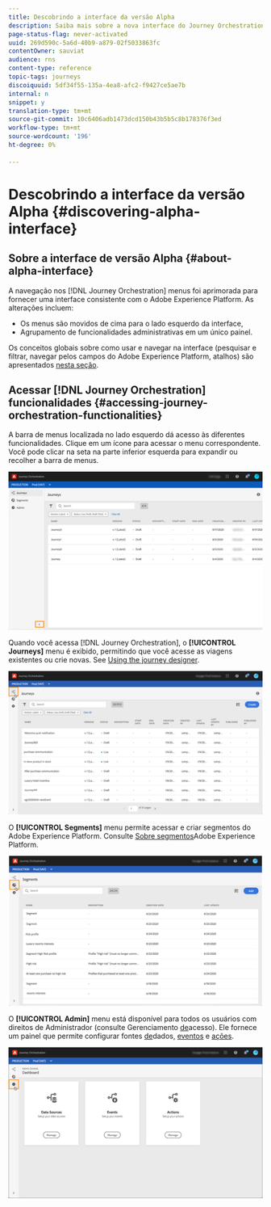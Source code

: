 ```yaml
---
title: Descobrindo a interface da versão Alpha
description: Saiba mais sobre a nova interface do Journey Orchestration.
page-status-flag: never-activated
uuid: 269d590c-5a6d-40b9-a879-02f5033863fc
contentOwner: sauviat
audience: rns
content-type: reference
topic-tags: journeys
discoiquuid: 5df34f55-135a-4ea8-afc2-f9427ce5ae7b
internal: n
snippet: y
translation-type: tm+mt
source-git-commit: 10c6406adb1473dcd150b43b5b5c8b178376f3ed
workflow-type: tm+mt
source-wordcount: '196'
ht-degree: 0%

---
```



# Descobrindo a interface da versão Alpha {#discovering-alpha-interface}

## Sobre a interface de versão Alpha {#about-alpha-interface}

A navegação nos [!DNL Journey Orchestration] menus foi aprimorada para fornecer uma interface consistente com o Adobe Experience Platform. As alterações incluem:

* Os menus são movidos de cima para o lado esquerdo da interface,
* Agrupamento de funcionalidades administrativas em um único painel.

Os conceitos globais sobre como usar e navegar na interface (pesquisar e filtrar, navegar pelos campos do Adobe Experience Platform, atalhos) são apresentados [nesta seção](../about/user-interface.md).

## Acessar [!DNL Journey Orchestration] funcionalidades {#accessing-journey-orchestration-functionalities}

A barra de menus localizada no lado esquerdo dá acesso às diferentes funcionalidades. Clique em um ícone para acessar o menu correspondente. Você pode clicar na seta na parte inferior esquerda para expandir ou recolher a barra de menus.

![](../assets/interface-journeys2.png)

Quando você acessa [!DNL Journey Orchestration], o **[!UICONTROL Journeys]** menu é exibido, permitindo que você acesse as viagens existentes ou crie novas. See [Using the journey designer](../building-journeys/using-the-journey-designer.md).

![](../assets/interface-journeys.png)

O **[!UICONTROL Segments]** menu permite acessar e criar segmentos do Adobe Experience Platform. Consulte [Sobre segmentos](../segment/about-segments.md)Adobe Experience Platform.

![](../assets/interface-segments.png)

O **[!UICONTROL Admin]** menu está disponível para todos os usuários com direitos de Administrador (consulte Gerenciamento [de](../about/access-management.md)acesso). Ele fornece um painel que permite configurar fontes [de](../datasource/about-data-sources.md)dados, [eventos](../event/about-events.md) e [ações](../action/action.md).

![](../assets/interface-admin-dashboard.png)

